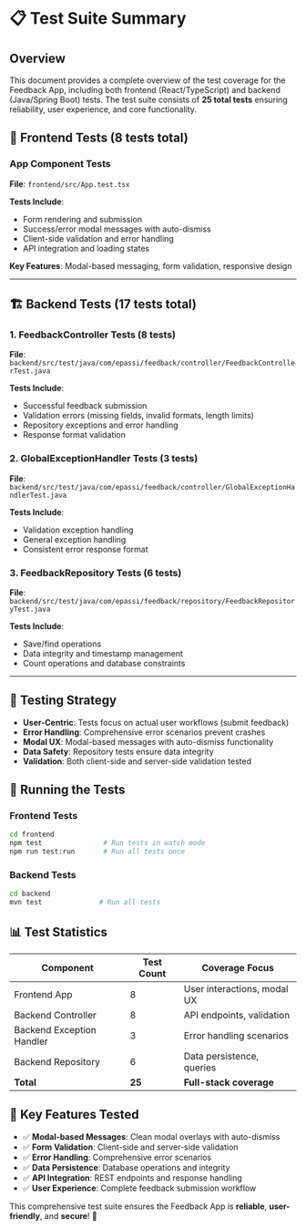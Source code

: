 # 📋 **Test Suite Summary**

## Overview

This document provides a complete overview of the test coverage for the Feedback App, including both frontend (React/TypeScript) and backend (Java/Spring Boot) tests. The test suite consists of **25 total tests** ensuring reliability, user experience, and core functionality.

## 🎯 **Frontend Tests (8 tests total)**

### **App Component Tests**

**File**: `frontend/src/App.test.tsx`

**Tests Include**:

- Form rendering and submission
- Success/error modal messages with auto-dismiss
- Client-side validation and error handling
- API integration and loading states

**Key Features**: Modal-based messaging, form validation, responsive design

---

## 🏗️ **Backend Tests (17 tests total)**

### **1. FeedbackController Tests (8 tests)**

**File**: `backend/src/test/java/com/epassi/feedback/controller/FeedbackControllerTest.java`

**Tests Include**:

- Successful feedback submission
- Validation errors (missing fields, invalid formats, length limits)
- Repository exceptions and error handling
- Response format validation

### **2. GlobalExceptionHandler Tests (3 tests)**

**File**: `backend/src/test/java/com/epassi/feedback/controller/GlobalExceptionHandlerTest.java`

**Tests Include**:

- Validation exception handling
- General exception handling
- Consistent error response format

### **3. FeedbackRepository Tests (6 tests)**

**File**: `backend/src/test/java/com/epassi/feedback/repository/FeedbackRepositoryTest.java`

**Tests Include**:

- Save/find operations
- Data integrity and timestamp management
- Count operations and database constraints

---

## 🎯 **Testing Strategy**

- **User-Centric**: Tests focus on actual user workflows (submit feedback)
- **Error Handling**: Comprehensive error scenarios prevent crashes
- **Modal UX**: Modal-based messages with auto-dismiss functionality
- **Data Safety**: Repository tests ensure data integrity
- **Validation**: Both client-side and server-side validation tested

## 🚀 **Running the Tests**

### Frontend Tests

```bash
cd frontend
npm test               # Run tests in watch mode
npm run test:run       # Run all tests once
```

### Backend Tests

```bash
cd backend
mvn test              # Run all tests
```

## 📊 **Test Statistics**

| Component                 | Test Count | Coverage Focus              |
| ------------------------- | ---------- | --------------------------- |
| Frontend App              | 8          | User interactions, modal UX |
| Backend Controller        | 8          | API endpoints, validation   |
| Backend Exception Handler | 3          | Error handling scenarios    |
| Backend Repository        | 6          | Data persistence, queries   |
| **Total**                 | **25**     | **Full-stack coverage**     |

## 🎯 **Key Features Tested**

- ✅ **Modal-based Messages**: Clean modal overlays with auto-dismiss
- ✅ **Form Validation**: Client-side and server-side validation
- ✅ **Error Handling**: Comprehensive error scenarios
- ✅ **Data Persistence**: Database operations and integrity
- ✅ **API Integration**: REST endpoints and response handling
- ✅ **User Experience**: Complete feedback submission workflow

This comprehensive test suite ensures the Feedback App is **reliable**, **user-friendly**, and **secure**! 🚀
